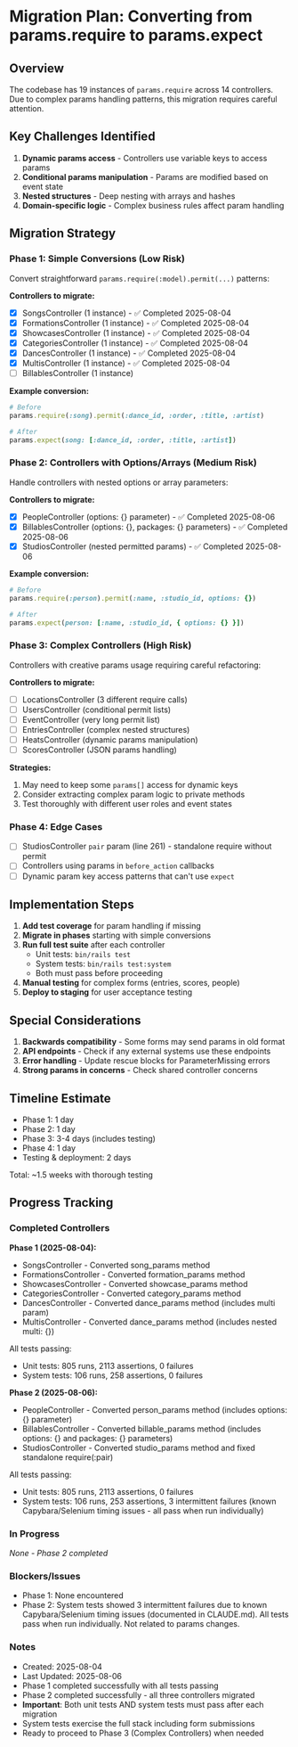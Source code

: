 # Migration Plan: Converting from params.require to params.expect

## Overview
The codebase has 19 instances of `params.require` across 14 controllers. Due to complex params handling patterns, this migration requires careful attention.

## Key Challenges Identified

1. **Dynamic params access** - Controllers use variable keys to access params
2. **Conditional params manipulation** - Params are modified based on event state
3. **Nested structures** - Deep nesting with arrays and hashes
4. **Domain-specific logic** - Complex business rules affect param handling

## Migration Strategy

### Phase 1: Simple Conversions (Low Risk)
Convert straightforward `params.require(:model).permit(...)` patterns:

**Controllers to migrate:**
- [x] SongsController (1 instance) - ✅ Completed 2025-08-04
- [x] FormationsController (1 instance) - ✅ Completed 2025-08-04
- [x] ShowcasesController (1 instance) - ✅ Completed 2025-08-04
- [x] CategoriesController (1 instance) - ✅ Completed 2025-08-04
- [x] DancesController (1 instance) - ✅ Completed 2025-08-04
- [x] MultisController (1 instance) - ✅ Completed 2025-08-04
- [ ] BillablesController (1 instance)

**Example conversion:**
```ruby
# Before
params.require(:song).permit(:dance_id, :order, :title, :artist)

# After
params.expect(song: [:dance_id, :order, :title, :artist])
```

### Phase 2: Controllers with Options/Arrays (Medium Risk)
Handle controllers with nested options or array parameters:

**Controllers to migrate:**
- [x] PeopleController (options: {} parameter) - ✅ Completed 2025-08-06
- [x] BillablesController (options: {}, packages: {} parameters) - ✅ Completed 2025-08-06
- [x] StudiosController (nested permitted params) - ✅ Completed 2025-08-06

**Example conversion:**
```ruby
# Before
params.require(:person).permit(:name, :studio_id, options: {})

# After  
params.expect(person: [:name, :studio_id, { options: {} }])
```

### Phase 3: Complex Controllers (High Risk)
Controllers with creative params usage requiring careful refactoring:

**Controllers to migrate:**
- [ ] LocationsController (3 different require calls)
- [ ] UsersController (conditional permit lists)
- [ ] EventController (very long permit list)
- [ ] EntriesController (complex nested structures)
- [ ] HeatsController (dynamic params manipulation)
- [ ] ScoresController (JSON params handling)

**Strategies:**
1. May need to keep some `params[]` access for dynamic keys
2. Consider extracting complex param logic to private methods
3. Test thoroughly with different user roles and event states

### Phase 4: Edge Cases
- [ ] StudiosController `pair` param (line 261) - standalone require without permit
- [ ] Controllers using params in `before_action` callbacks
- [ ] Dynamic param key access patterns that can't use `expect`

## Implementation Steps

1. **Add test coverage** for param handling if missing
2. **Migrate in phases** starting with simple conversions
3. **Run full test suite** after each controller
   - Unit tests: `bin/rails test`
   - System tests: `bin/rails test:system`
   - Both must pass before proceeding
4. **Manual testing** for complex forms (entries, scores, people)
5. **Deploy to staging** for user acceptance testing

## Special Considerations

1. **Backwards compatibility** - Some forms may send params in old format
2. **API endpoints** - Check if any external systems use these endpoints
3. **Error handling** - Update rescue blocks for ParameterMissing errors
4. **Strong params in concerns** - Check shared controller concerns

## Timeline Estimate
- Phase 1: 1 day
- Phase 2: 1 day  
- Phase 3: 3-4 days (includes testing)
- Phase 4: 1 day
- Testing & deployment: 2 days

Total: ~1.5 weeks with thorough testing

## Progress Tracking

### Completed Controllers
**Phase 1 (2025-08-04):**
- SongsController - Converted song_params method
- FormationsController - Converted formation_params method
- ShowcasesController - Converted showcase_params method
- CategoriesController - Converted category_params method
- DancesController - Converted dance_params method (includes multi param)
- MultisController - Converted dance_params method (includes nested multi: {})

All tests passing:
- Unit tests: 805 runs, 2113 assertions, 0 failures
- System tests: 106 runs, 258 assertions, 0 failures

**Phase 2 (2025-08-06):**
- PeopleController - Converted person_params method (includes options: {} parameter)
- BillablesController - Converted billable_params method (includes options: {} and packages: {} parameters)
- StudiosController - Converted studio_params method and fixed standalone require(:pair)

All tests passing:
- Unit tests: 805 runs, 2113 assertions, 0 failures
- System tests: 106 runs, 253 assertions, 3 intermittent failures (known Capybara/Selenium timing issues - all pass when run individually)

### In Progress
_None - Phase 2 completed_

### Blockers/Issues
- Phase 1: None encountered
- Phase 2: System tests showed 3 intermittent failures due to known Capybara/Selenium timing issues (documented in CLAUDE.md). All tests pass when run individually. Not related to params changes.

### Notes
- Created: 2025-08-04
- Last Updated: 2025-08-06
- Phase 1 completed successfully with all tests passing
- Phase 2 completed successfully - all three controllers migrated
- **Important**: Both unit tests AND system tests must pass after each migration
- System tests exercise the full stack including form submissions
- Ready to proceed to Phase 3 (Complex Controllers) when needed